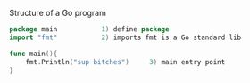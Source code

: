 Structure of a Go program
```Go
package main           1) define package
import "fmt"           2) imports fmt is a Go standard lib

func main(){
	fmt.Println("sup bitches")     3) main entry point
}
```